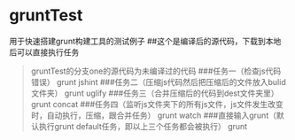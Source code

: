 # gruntTest
用于快速搭建grunt构建工具的测试例子
##这个是编译后的源代码，下载到本地后可以直接执行任务
>gruntTest的分支one的源代码为未编译过的代码
###任务一（检查js代码错误）
          grunt jshint
###任务二（压缩js代码然后把压缩后的文件放入bulid文件夹）
          grunt uglify
###任务三（合并压缩后的代码到dest文件夹里）
          grunt concat
###任务四（监听js文件夹下的所有js文件，js文件发生改变时，自动执行，压缩，跟合并任务）
          grunt watch
###直接输入grunt（默认执行grunt default任务，即以上三个任务都会被执行）
         grunt
